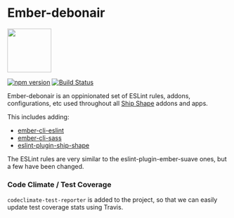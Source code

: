 # Ember-debonair

<a href="https://shipshape.io/"><img src="http://i.imgur.com/bU4ABmk.png" width="100" height="100"/></a>

[![npm version](https://badge.fury.io/js/ember-debonair.svg)](http://badge.fury.io/js/ember-debonair)
[![Build Status](https://travis-ci.org/shipshapecode/ember-debonair.svg?branch=master)](https://travis-ci.org/shipshapecode/ember-debonair)

Ember-debonair is an oppinionated set of ESLint rules, addons, configurations, etc used throughout all [Ship Shape](https://shipshape.io) addons and apps.

This includes adding:
* [ember-cli-eslint](https://github.com/ember-cli/ember-cli-eslint)
* [ember-cli-sass](https://github.com/aexmachina/ember-cli-sass)
* [eslint-plugin-ship-shape](https://github.com/shipshapecode/eslint-plugin-ship-shape)

The ESLint rules are very similar to the eslint-plugin-ember-suave ones, but a few have been changed.

### Code Climate / Test Coverage
`codeclimate-test-reporter` is added to the project, so that we can easily update test coverage stats using Travis.
